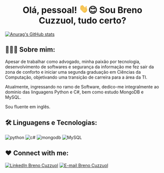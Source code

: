 <h1 align="center">Olá, pessoal! <img src="https://raw.githubusercontent.com/ABSphreak/ABSphreak/master/gifs/Hi.gif" width="30">😊 Sou Breno Cuzzuol, tudo certo?</h1>

[![Anurag's GitHub stats](https://github-readme-stats.vercel.app/api?username=elnobre23&show_icons=true&theme=transparent)](https://github.com/anuraghazra/github-readme-stats)
 
## 👨🏻‍💻 Sobre mim:

<p>Apesar de trabalhar como advogado, minha paixão  por tecnologia, desenvolvimento de softwares e segurança da informação me fez sair da zona de conforto e iniciar uma segunda graduação em Ciências da Computação, objetivando uma transição de carreira para a área da TI.</p>

<p>Atualmente, ingressando no ramo de Software, dedico-me integralmente ao dominio das linguagens Python e C#, bem como estudo MongoDB e MySQL.</p>

<p>Sou fluente em inglês.</p>

## 🛠️ Linguagens e Tecnologias:
<p>
<img align="center" alt="python" src="https://cdn.jsdelivr.net/gh/devicons/devicon/icons/python/python-original-wordmark.svg" height="50"/>
<img align="center" alt="c#" src="https://cdn.jsdelivr.net/gh/devicons/devicon/icons/csharp/csharp-original.svg" height="50"/>
<img align="center" alt="mongodb" src="https://cdn.jsdelivr.net/gh/devicons/devicon/icons/mongodb/mongodb-original-wordmark.svg" height="50"/>
<img align="center" alt="MySQL" src="https://cdn.jsdelivr.net/gh/devicons/devicon/icons/mysql/mysql-original-wordmark.svg" height="50"/>
</p>

## ❤️ Connect with me:
  
<p align="left">
<a href="https://www.linkedin.com/in/brenosc/" target="blank"><img align="center" src="https://img.shields.io/badge/LinkedIn-0077B5?style=for-the-badge&logo=linkedin&logoColor=white" alt="LinkedIn Breno Cuzzuol" height="40" width="120" /></a> 
<a href="mailto:brenoscuzzuol@gmail.com" target="blank"><img align="center" src="https://img.shields.io/badge/Gmail-D14836?style=for-the-badge&logo=gmail&logoColor=white" alt="E-mail Breno Cuzzuol" height="40" width="120" /></a>
</p>
